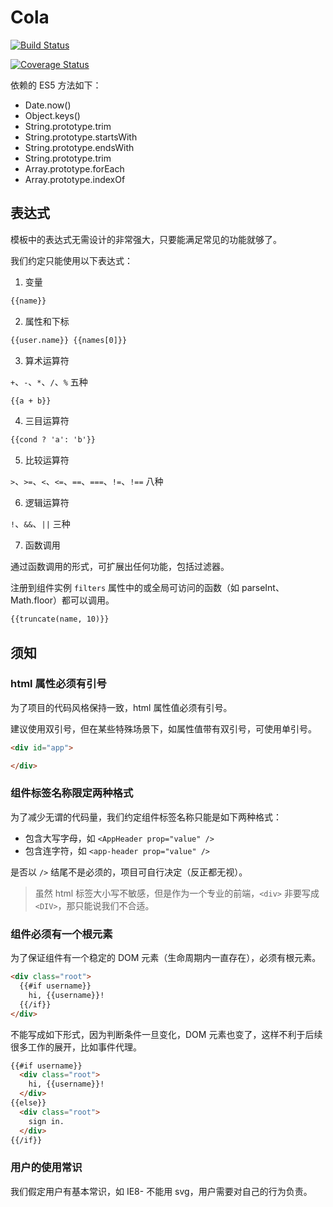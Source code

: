 # Cola

[![Build Status](https://travis-ci.org/musicode/cola.svg?branch=master)](https://travis-ci.org/musicode/cola)

[![Coverage Status](https://coveralls.io/repos/github/musicode/cola/badge.svg)](https://coveralls.io/github/musicode/cola)

依赖的 ES5 方法如下：

* Date.now()
* Object.keys()
* String.prototype.trim
* String.prototype.startsWith
* String.prototype.endsWith
* String.prototype.trim
* Array.prototype.forEach
* Array.prototype.indexOf

## 表达式

模板中的表达式无需设计的非常强大，只要能满足常见的功能就够了。

我们约定只能使用以下表达式：

1. 变量

```html
{{name}}
```

2. 属性和下标

```html
{{user.name}} {{names[0]}}
```


3. 算术运算符

`+`、`-`、`*`、`/`、`%` 五种

```html
{{a + b}}
```

4. 三目运算符

```html
{{cond ? 'a': 'b'}}
```

5. 比较运算符

`>`、`>=`、`<`、`<=`、`==`、`===`、`!=`、`!==` 八种

6. 逻辑运算符

`!`、`&&`、`||` 三种

7. 函数调用

通过函数调用的形式，可扩展出任何功能，包括过滤器。

注册到组件实例 `filters` 属性中的或全局可访问的函数（如 parseInt、Math.floor）都可以调用。

```html
{{truncate(name, 10)}}
```

## 须知

### html 属性必须有引号

为了项目的代码风格保持一致，html 属性值必须有引号。

建议使用双引号，但在某些特殊场景下，如属性值带有双引号，可使用单引号。

```html
<div id="app">

</div>
```

### 组件标签名称限定两种格式

为了减少无谓的代码量，我们约定组件标签名称只能是如下两种格式：

* 包含大写字母，如 `<AppHeader prop="value" />`
* 包含连字符，如 `<app-header prop="value" />`

是否以 `/>` 结尾不是必须的，项目可自行决定（反正都无视）。

> 虽然 html 标签大小写不敏感，但是作为一个专业的前端，`<div>` 非要写成 `<DIV>`，那只能说我们不合适。

### 组件必须有一个根元素

为了保证组件有一个稳定的 DOM 元素（生命周期内一直存在），必须有根元素。

```html
<div class="root">
  {{#if username}}
    hi, {{username}}!
  {{/if}}
</div>
```

不能写成如下形式，因为判断条件一旦变化，DOM 元素也变了，这样不利于后续很多工作的展开，比如事件代理。

```html
{{#if username}}
  <div class="root">
    hi, {{username}}!
  </div>
{{else}}
  <div class="root">
    sign in.
  </div>
{{/if}}
```

### 用户的使用常识

我们假定用户有基本常识，如 IE8- 不能用 svg，用户需要对自己的行为负责。
